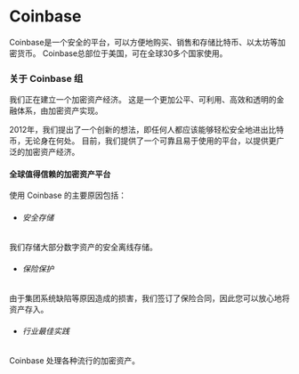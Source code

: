 # Coinbase

Coinbase是一个安全的平台，可以方便地购买、销售和存储比特币、以太坊等加密货币。 Coinbase总部位于美国，可在全球30多个国家使用。 

### 关于 Coinbase 组

我们正在建立一个加密资产经济。 这是一个更加公平、可利用、高效和透明的金融体系，由加密资产实现。

2012年，我们提出了一个创新的想法，即任何人都应该能够轻松安全地进出比特币，无论身在何处。 目前，我们提供了一个可靠且易于使用的平台，以提供更广泛的加密资产经济。

#### 全球值得信赖的加密资产平台

使用 Coinbase 的主要原因包括：

- ###### 安全存储

我们存储大部分数字资产的安全离线存储。

- ###### 保险保护

由于集团系统缺陷等原因造成的损害，我们签订了保险合同，因此您可以放心地将资产存入。

- ###### 行业最佳实践

Coinbase 处理各种流行的加密资产。
